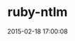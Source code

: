 ---
layout: post
title:  "ruby-ntlm"
repo:   "macks/ruby-ntlm"
date:   2015-02-18 17:00:08
gemurl: http://github.com/macks/ruby-ntlm
---